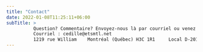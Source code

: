 ```yaml
---
title: "Contact"
date: 2022-01-08T11:25:11+06:00
subTitle: >
          Question? Commentaire? Envoyez-nous là par courriel ou venez nous rencontrer à notre local
          Courriel : cedille@etsmtl.net
          1219 rue William    Montréal (Québec) H3C 1R1     Local D-2014        
---
```


